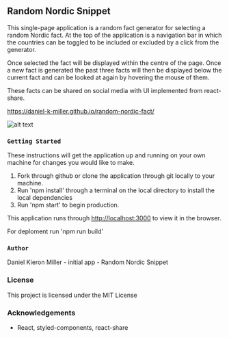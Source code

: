 ## Random Nordic Snippet

This single-page application is a random fact generator for selecting a random Nordic fact. 
At the top of the application is a navigation bar in which the countries can be toggled to be included or excluded by a click from the generator.

Once selected the fact will be displayed within the centre of the page. Once a new fact is generated the past three facts will then be displayed below the current fact and can be looked at again by hovering the mouse of them.

These facts can be shared on social media with UI implemented from react-share.<br/>

https://daniel-k-miller.github.io/random-nordic-fact/

![alt text](https://github.com/Daniel-K-Miller/random-nordic-country/blob/master/Preview.png)

### `Getting Started`

These instructions will get the application up and running on your own machine for changes you would like to make.

1. Fork through github or clone the application through git locally to your machine.
2. Run 'npm install' through a terminal on the local directory to install the local dependencies
3. Run 'npm start' to begin production.

This application runs through [http://localhost:3000](http://localhost:3000) to view it in the browser.

For deploment run 'npm run build'

### `Author`

Daniel Kieron Miller - initial app - Random Nordic Snippet

### License

This project is licensed under the MIT License

### Acknowledgements

- React, styled-components, react-share
